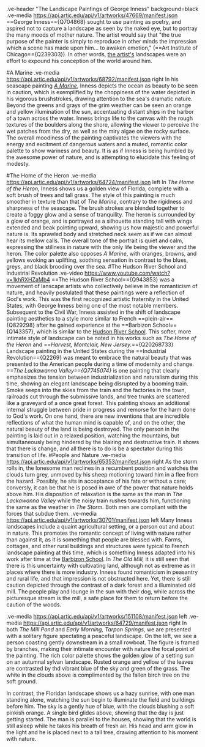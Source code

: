 .ve-header "The Landscape Paintings of George Inness" background=black
.ve-media https://api.artic.edu/api/v1/artworks/47669/manifest.json
==George Inness=={Q704868} sought to use painting as poetry, and aspired not to capture a landscape as seen by the naked eye, but to portray the many moods of mother nature. The artist would say that "the true purpose of the painter is simply to reproduce in other minds the impression which a scene has made upon him... to awaken emotion," (==Art Institute of Chicago=={Q239303}). In other words, [the artist's](https://www.metmuseum.org/toah/hd/inne/hd_inne.htm) landscapes were an effort to expound his conception of the world around him.

#A Marine
.ve-media https://api.artic.edu/api/v1/artworks/68792/manifest.json right
In his seascape painting [*A Marine*](https://www.artic.edu/artworks/68792/a-marine), Inness depicts the ocean as beauty to be seen in caution, which is exemplified by the choppiness of the water depicted in his vigorous brushstrokes, drawing attention to the sea's dramatic nature. Beyond the greens and grays of the grim weather can be seen an orange and yellow illumination of the sun, accentuating distant ships in the harbor of a town across the water. Inness brings life to the canvas with the rough textures of the boulders along the shore, allowing the viewer to perceive the wet patches from the dry, as well as the miry algae on the rocky surface. The overall moodiness of the painting captivates the viewers with the energy and excitment of dangerous waters and a muted, romantic color palette to show wariness and beauty. It is as if Inness is being humbled by the awesome power of nature, and is attempting to elucidate this feeling of modesty.

#The Home of the Heron
.ve-media https://api.artic.edu/api/v1/artworks/64724/manifest.json left 
In *The Home of the Heron,* Inness shows us a golden view of Florida, complete with a soft brush of trees and tall grass. The style of this painting is much smoother in texture than that of *The Marine*, contrary to the rigidness and sharpness of the seascape. The brush strokes are blended together to create a foggy glow and a sense of tranquility. The heron is surrounded by a glow of orange, and is portrayed as a silhouette standing tall with wings extended and beak pointing upward, showing us how majestic and powerful nature is. Its sprawled body and stretched neck seem as if we can almost hear its mellow calls. The overall tone of the portrait is quiet and calm, expressing the stillness in nature with the only life being the viewer and the heron. The color palette also opposes *A Marine*, with oranges, browns, and yellows evoking an uplifting, soothing sensation in contrast to the blues, greys, and black brooding over the sea.
#The Hudson River School and Industrial Revolution
.ve-video https://www.youtube.com/watch?v=1khRXHZaMb4
==The Hudson River School=={Q943853} was a movement of lanscape artists who collectively believe in the romanticism of nature, and heavily postulated that these paintings were a reflection of God's work. This was the first recognized artistic fraternity in the United States, with George Inness being one of the most notable members. Subsequent to the Civil War, Inness assisted in the shift of landscape painting aesthetics to a style more similar to French ==plein-air=={Q829298} after he gained experience at the ==Barbizon School=={Q143357}, which is similar to the [Hudson River School](https://www.metmuseum.org/toah/hd/hurs/hd_hurs.htm). This softer, more intimate style of landscape can be noted in his works such as *The Home of the Heron* and ==*Harvest, Montclair, New Jersey.*=={Q20268733}
Landscape painting in the United States during the ==Industrial Revolution=={Q2269} was meant to embrace the natural beauty that was presented to the American people during a time of modernity and change. *==The Lackawanna Valley=={Q7745074}* is one painting that clearly emphasizes the tension between industrialization and naturalism during this time, showing an elegant landscape being disrupted by a booming train. Smoke seeps into the skies from the train and the factories in the town, railroads cut through the submissive lands, and tree trunks are scattered like a graveyard of a once great forest. This painting shows an additional internal struggle between pride in progress and remorse for the harm done to God's work. On one hand, there are new inventions that are incredible reflections of what the human mind is capable of, and on the other, the natural beauty of the land is being destroyed. The only person in the painting is laid out in a relaxed position, watching the mountains, but simultaneously being hindered by the blairing and destructive train. It shows that there is change, and all there is to do is be a spectator during this transition of life. 
#People and Nature
.ve-media https://api.artic.edu/api/v1/artworks/65353/manifest.json right
As the storm rolls in, the lonesome man reclines in a recumbent position and watches the clouds turn grey, unmoved by his sheep motioning toward him in a flee from the hazard. Possibly, he sits in acceptance of his fate or without a care; conversly, it can be that he is posed in awe of the power that nature holds above him. His disposition of relaxation is the same as the man in *The Lackawanna Valley* while the noisy train rushes towards him, functioning the same as the weather in *The Storm.* Both men are compliant with the forces that subdue them.
.ve-media https://api.artic.edu/api/v1/artworks/30701/manifest.json left
Many Inness landscapes include a quaint agricultural setting, or a person out and about in nature. This promotes the romantic concept of living with nature rather than against it, as it is something that people are blessed with. Farms, cottages, and other rural buildings and structures were typical to French landscape painting at this time, which is something Inness adapted into his work after time at the [Barbizon School](https://www.metmuseum.org/toah/hd/bfpn/hd_bfpn.htm). In *The Old Mill,* it is still seen that there is this uncertainty with cultivating land, although not as extreme as in places where there is more industry. Inness found romanticism in peasantry and rural life, and that impression is not obstructed here. Yet, there is still caution depicted through the contrast of a dark forest and a illuminated old mill. The people play and lounge in the sun with their dog, while across the picturesque stream is the mill, a safe place for them to return before the caution of the woods.

.ve-media https://api.artic.edu/api/v1/artworks/151108/manifest.json left
.ve-media https://api.artic.edu/api/v1/artworks/64729/manifest.json right
In both *The Mill Pond* and *Early Morning, Tarpon Springs,*  we are presented with a solitary figure spectating a peaceful landscape. On the left, we see a person coasting gently downstream in a small rowboat. The figure is framed by branches, making their intimate encounter with nature the focal point of the painting. The rich color palette shows the golden glow of a setting sun on an autumnal sylvan landscape. Rusted orange and yellow of the leaves are contrasted by thd vibrant blue of the sky and green of the grass. The white in the clouds above is complimented by the fallen birch tree on the soft ground. 

In contrast, the Floridan landscape shows us a hazy sunrise, with one man standing alone, watching the sun begin to illuminate the field and buildings before him. The sky is a gently hue of blue, with the clouds blushing a soft pinkish orange. A single bird glides above, showing that the day is just getting started. The man is parallel to the houses, showing that the world is still asleep while he takes his breath of fresh air. His head and arm glow in the light and he is placed next to a tall tree, drawing attention to his moment with nature.